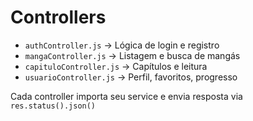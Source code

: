 # Controllers

- `authController.js` → Lógica de login e registro
- `mangaController.js` → Listagem e busca de mangás
- `capituloController.js` → Capítulos e leitura
- `usuarioController.js` → Perfil, favoritos, progresso

Cada controller importa seu service e envia resposta via `res.status().json()`